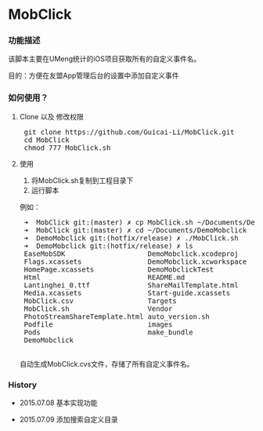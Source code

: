 # MobClick
### 功能描述
该脚本主要在UMeng统计的iOS项目获取所有的自定义事件名。

目的：方便在友盟App管理后台的设置中添加自定义事件

### 如何使用？

1. Clone 以及 修改权限
	<pre>
	git clone https://github.com/Guicai-Li/MobClick.git
	cd MobClick
	chmod 777 MobClick.sh</pre>
2. 使用
	
	1. 将MobClick.sh复制到工程目录下
	2. 运行脚本
	
	例如：
	
	<pre>
	➜  MobClick git:(master) ✗ cp MobClick.sh ~/Documents/DemoMobclick
	➜  MobClick git:(master) ✗ cd ~/Documents/DemoMobclick
	➜  DemoMobclick git:(hotfix/release) ✗ ./MobClick.sh
	➜  DemoMobclick git:(hotfix/release) ✗ ls
	EaseMobSDK                    DemoMobclick.xcodeproj
	Flags.xcassets                DemoMobclick.xcworkspace
	HomePage.xcassets             DemoMobclickTest
	Html                          README.md
	Lantinghei_0.ttf              ShareMailTemplate.html
	Media.xcassets                Start-guide.xcassets
	MobClick.csv                  Targets
	MobClick.sh                   Vendor
	PhotoStreamShareTemplate.html auto_version.sh
	Podfile                       images
	Pods                          make_bundle
	DemoMobclick
	</pre>
	
	自动生成MobClick.cvs文件，存储了所有自定义事件名。
	
### History

- 2015.07.08 基本实现功能
		
- 2015.07.09 添加搜索自定义目录
	